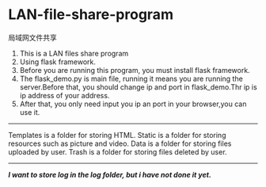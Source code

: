 # LAN-file-share-program

局域网文件共享

1. This is a LAN files share program
2. Using flask framework.
3. Before you are running this program, you must install flask framework.
4. The flask_demo.py is main file, running it means you are running the server.Before that, you should change ip and port in flask_demo.Thr ip is ip address of your address.
5. After that, you only need input you ip an port in your browser,you can use it.
---
Templates is a folder for storing HTML.
Static is a folder for storing resources such as picture and video.
Data is a folder for storing files uploaded by user.
Trash is a folder for storing files deleted by user.

---

***I want to store log in the log folder, but i have not done it yet.***
